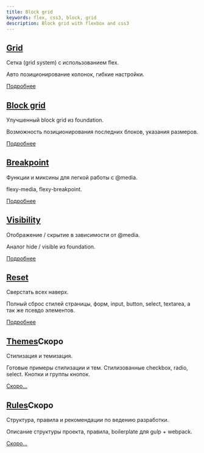 ```yaml
---
title: Block grid
keywords: flex, css3, block, grid
description: Block grid with flexbox and css3
---
```


<div class="b-row">
    <div class="b-col b-col_small_12 b-col_medium_6">
        <div class="b-feature">
            <h2><a href="/grid.html">Grid</a></h2>
            <p class="b-caption">Сетка (grid system) с использованием flex.</p>
            <p>Авто позиционирование колонок, гибкие настройки.</p>
            <p><a href="/grid.html" class="b-button">Подробнее</a></p>
        </div>
    </div>
    <div class="b-col b-col_small_12 b-col_medium_6">
        <div class="b-feature">
            <h2><a href="/block_grid.html">Block grid</a></h2>
            <p class="b-caption">Улучшенный block grid из foundation.</p>
            <p>Возможность позиционирования последних блоков, указания размеров.</p>
            <p><a href="/block_grid.html" class="b-button">Подробнее</a></p>
        </div>
    </div>
    <div class="b-col b-col_small_12 b-col_medium_6">
        <div class="b-feature">
            <h2><a href="/breakpoint.html">Breakpoint</a></h2>
            <p class="b-caption">Функции и миксины для легкой работы с @media.</p>
            <p>flexy-media, flexy-breakpoint.</p>
            <p><a href="/breakpoint.html" class="b-button">Подробнее</a></p>
        </div>
    </div>
    <div class="b-col b-col_small_12 b-col_medium_6">
        <div class="b-feature">
            <h2><a href="/visibility.html">Visibility</a></h2>
            <p class="b-caption">Отображение / скрытие в зависимости от @media.</p>
            <p>Аналог hide / visible из foundation.</p>
            <p><a href="/visibility.html" class="b-button">Подробнее</a></p>
        </div>
    </div>
    <div class="b-col b-col_small_12 b-col_medium_6">
        <div class="b-feature">
            <h2><a href="/reset.html">Reset</a></h2>
            <p class="b-caption">Сверстать всех наверх.</p>
            <p>Полный сброс стилей страницы, форм, input, button, select, textarea, а так же псевдо элементов.</p>
            <p><a href="/reset.html" class="b-button">Подробнее</a></p>
        </div>
    </div>
    <div class="b-col b-col_small_12 b-col_medium_6">
        <div class="b-feature">
            <h2><a href="/themes.html">Themes</a><span class="b-coming">Скоро</span></h2>
            <p class="b-caption">Стилизация и темизация.</p>
            <p>Готовые примеры стилизации и тем. Стилизованные checkbox, radio, select. Кнопки и группы кнопок.</p>
            <p><a href="/themes.html" class="b-button b-button_disabled">Скоро...</a></p>
        </div>
    </div>
    <div class="b-col b-col_small_12 b-col_medium_6">
        <div class="b-feature">
            <h2><a href="/rules.html">Rules</a><span class="b-coming">Скоро</span></h2>
            <p class="b-caption">Структура, правила и рекомендации по ведению разработки.</p>
            <p>Описание структуры проекта, правила, boilerplate для gulp + webpack.</p>
            <p><a href="/rules.html" class="b-button b-button_disabled">Скоро...</a></p>
        </div>
    </div>
</div>
